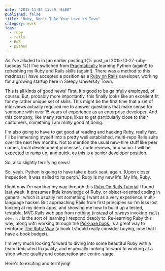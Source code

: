 ```yaml
---
date: "2015-11-04 11:29 -0500"
published: false
title: "Ruby, Don't Take Your Love to Town"
category: work
tags: 
  - ruby
  - rails
  - RoR
  - python
---
```


As I've alluded to in [an earlier posting]({% post_url 2015-10-27-ruby-tuesday %}) I've switched from [Pragmatically](https://pragprog.com/the-pragmatic-programmer/extracts/tips) learning Python (again!) to refreshing my Ruby and Rails skills (again!). There was a method to this madness; I have accepted a position as a [Ruby on Rails](http://rubyonrails.org/) developer, working for a growing startup here in Sleepy University Town.

This is all kinds of good news! First, it's good to be gainfully employed, of course. But, probably more importantly, this finally looks like an excellent fit for my rather unique set of skills. This might be the first time that a set of interviews actually required me to answer questions that make sense for someone with over 15 years of experience as an enterprise developer. And this company, like many startups, likes to get particularly close to their customers, something I am _really_ good at doing.

<a name="more"></a>

I'm also going to have to get good at reading and hacking Ruby, really fast. I'll be immersing myself into a pretty well established, multi-repo Rails suite over the next few months. Not to mention the usual new-hire stuff like peer names, local development processes, code reviews, and so on. I will be expected to ramp up, and quick, as this is a senior developer position.

So, also slightly terrifying news!

So, yeah. Python is going to have take a back seat, again. (Upon closer inspection, it was nailed to its perch.) Ruby is my new life. My life, Ruby.

Right now I'm working my way through this [Ruby On Rails Tutorial](https://www.railstutorial.org/) I found last week. It presumes little knowledge of Ruby, or object-oriented coding in general, which is usually not something I want as a very experience multi-language hacker. But appraaching Rails from first principles so I'm less lost looking at my demo apps, and showing me how to build up a tested, testable, MVC Rails web app from nothing (instead of _always_ invoking `rails new ...` is the sort of learning I respond deeply to. Re-learning Ruby this way, along with working through the [Pick-axe book](https://pragprog.com/book/ruby/programming-ruby), is a great way to reinforce [The Ruby Way](http://therubyway.io/) (a book I should really consider buying, now that I have a book budget).

I'm very much looking forward to diving into some beautiful Ruby with a team dedicated to quality, and especially looking forward to working at a shop where quality and coöperation are centre-stage.

Here's to exciting and terrifying!
